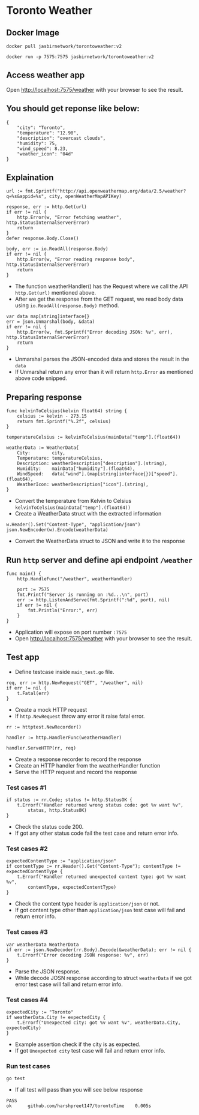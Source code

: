 # Toronto Weather

## Docker Image

```
docker pull jasbirnetwork/torontoweather:v2
```

```
docker run -p 7575:7575 jasbirnetwork/torontoweather:v2
```

## Access weather app

Open [http://localhost:7575/weather](http://localhost:7575/weather) with your browser to see the result.


## You should get reponse like below:

```
{
    "city": "Toronto",
    "temperature": "12.90",
    "description": "overcast clouds",
    "humidity": 75,
    "wind_speed": 8.23,
    "weather_icon": "04d"
}

```


## Explaination

```
url := fmt.Sprintf("http://api.openweathermap.org/data/2.5/weather?q=%s&appid=%s", city, openWeatherMapAPIKey)

response, err := http.Get(url)
if err != nil {
	http.Error(w, "Error fetching weather", http.StatusInternalServerError)
	return
}
defer response.Body.Close()

body, err := io.ReadAll(response.Body)
if err != nil {
	http.Error(w, "Error reading response body", http.StatusInternalServerError)
	return
}
```

* The function weatherHandler() has the Request where we call the API `http.Get(url)` mentioned above.
* After we get the response from the GET request, we read body data using `io.ReadAll(response.Body)` method.

```
var data map[string]interface{}
err = json.Unmarshal(body, &data)
if err != nil {
	http.Error(w, fmt.Sprintf("Error decoding JSON: %v", err), http.StatusInternalServerError)
	return
}
```

* Unmarshal parses the JSON-encoded data and stores the result in the `data`
* If Unmarshal return any error than it will return `http.Error` as mentioned above code snipped.

## Preparing response

```
func kelvinToCelsius(kelvin float64) string {
	celsius := kelvin - 273.15
	return fmt.Sprintf("%.2f", celsius)
}
```

```
temperatureCelsius := kelvinToCelsius(mainData["temp"].(float64))

weatherData := WeatherData{
	City:        city,
	Temperature: temperatureCelsius,
	Description: weatherDescription["description"].(string),
	Humidity:    mainData["humidity"].(float64),
	WindSpeed:   data["wind"].(map[string]interface{})["speed"].(float64),
	WeatherIcon: weatherDescription["icon"].(string),
}
```
* Convert the temperature from Kelvin to Celsius `kelvinToCelsius(mainData["temp"].(float64))`
* Create a WeatherData struct with the extracted information

```
w.Header().Set("Content-Type", "application/json")
json.NewEncoder(w).Encode(weatherData)
```
* Convert the WeatherData struct to JSON and write it to the response

## Run `http` server and define api endpoint `/weather`

```
func main() {
	http.HandleFunc("/weather", weatherHandler)

	port := 7575
	fmt.Printf("Server is running on :%d...\n", port)
	err := http.ListenAndServe(fmt.Sprintf(":%d", port), nil)
	if err != nil {
		fmt.Println("Error:", err)
	}
}
```
* Application will expose on port number `:7575`
* Open [http://localhost:7575/weather](http://localhost:7575/weather) with your browser to see the result.

## Test app 

* Define testcase inside `main_test.go` file.

```
req, err := http.NewRequest("GET", "/weather", nil)
if err != nil {
	t.Fatal(err)
}
```
* Create a mock HTTP request
* If `http.NewRequest` throw any error it raise fatal error.
```
rr := httptest.NewRecorder()

handler := http.HandlerFunc(weatherHandler)

handler.ServeHTTP(rr, req)
```
* Create a response recorder to record the response
* Create an HTTP handler from the weatherHandler function
* Serve the HTTP request and record the response

### Test cases #1

```
if status := rr.Code; status != http.StatusOK {
	t.Errorf("Handler returned wrong status code: got %v want %v",
		status, http.StatusOK)
}
```
* Check the status code 200.
* If got any other status code fail the test case and return error info.

### Test cases #2

```
expectedContentType := "application/json"
if contentType := rr.Header().Get("Content-Type"); contentType != expectedContentType {
	t.Errorf("Handler returned unexpected content type: got %v want %v",
		contentType, expectedContentType)
}
```
* Check the content type header is `application/json` or not.
* If got content type other than `application/json` test case will fail and return error info.

### Test cases #3

```
var weatherData WeatherData
if err := json.NewDecoder(rr.Body).Decode(&weatherData); err != nil {
	t.Errorf("Error decoding JSON response: %v", err)
}
```
* Parse the JSON response.
* While decode JOSN response according to struct `weatherData` if we got error test case will fail and return error info. 

### Test cases #4

```
expectedCity := "Toronto"
if weatherData.City != expectedCity {
	t.Errorf("Unexpected city: got %v want %v", weatherData.City, expectedCity)
}
```
* Example assertion check if the city is as expected.
* If got `Unexpected city` test case will fail and return error info. 

### Run test cases

```
go test
```

* If all test will pass than you will see below response

```
PASS
ok      github.com/harshpreet147/torontoTime    0.005s
```
